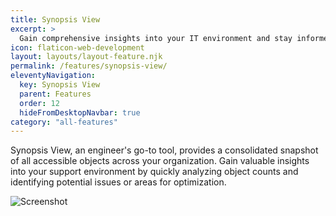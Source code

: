 ```yaml
---
title: Synopsis View
excerpt: >
  Gain comprehensive insights into your IT environment and stay informed with real-time updates.
icon: flaticon-web-development
layout: layouts/layout-feature.njk
permalink: /features/synopsis-view/
eleventyNavigation:
  key: Synopsis View
  parent: Features
  order: 12
  hideFromDesktopNavbar: true
category: "all-features"
---
```


Synopsis View, an engineer's go-to tool, provides a consolidated snapshot of all accessible objects across your organization. Gain valuable insights into your support environment by quickly analyzing object counts and identifying potential issues or areas for optimization.

<img class="img-fluid" src="https://www.itportal.com/v4/images/synopsis.png" alt="Screenshot">